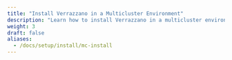 ```yaml
---
title: "Install Verrazzano in a Multicluster Environment"
description: "Learn how to install Verrazzano in a multicluster environment"
weight: 3
draft: false
aliases:
  - /docs/setup/install/mc-install
---
```

